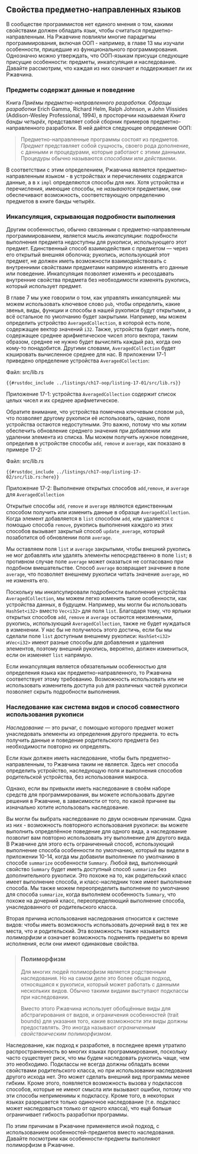 ## Свойства предметно-направленных языков

В сообществе программистов нет единого мнения о том, какими свойствами должен обладать язык, чтобы считаться предметно-направленным. На Ржавчине повлияли многие парадигмы программирования, включая ООП - например, в главе 13 мы изучали особенности, пришедшие из функционального программирования. Однозначно можно утверждать, что ООП-языкам присущи следующие присущие особенности: предметы, инкапсуляция и наследование. Давайте рассмотрим, что каждая из них означает и поддерживает ли их Ржавчина.

### Предметы содержат данные и поведение

Книга *Приёмы предметно-направленного разработки. Образцы разработки* Erich Gamma, Richard Helm, Ralph Johnson, и John Vlissides (Addison-Wesley Professional, 1994), в просторечии называемая *Книга банды четырёх*, представляет собой сборник примеров предметно-направленного разработки. В ней даётся следующее определение ООП:

> Предметно-направленные программы состоят из предметов. *Предмет* представляет собой сущность, своего рода дополнение, с данными и процедурами, которые работают с этими данными. Процедуры обычно называются *способами* или *действиеми*.

В соответствии с этим определением, Ржавчина является предметно-направленным языком - в устройствах и перечислениях содержатся данные, а в х `impl` определяются способы для них. Хотя устройства и перечисления, имеющие способы, не *называются* предметами, они обеспечивают  возможность, соответствующую определению предметов в книге банды четырёх.

### Инкапсуляция, скрывающая подробности выполнения

Другим особенностью, обычно связанным с предметно-направленным программированием, является мысль *инкапсуляции*: подробности выполнения предмета недоступны для рукописи, использующего этот предмет. Единственный способ взаимодействия с предметом — через его открытый внешняя оболочка; рукопись, использующий этот предмет, не должен иметь возможности взаимодействовать с внутренними свойствами предметами напрямую изменять его данные или поведение. Инкапсуляция позволяет изменять и ресоздавать внутренние свойства предмета без необходимости изменять рукопись, который использует предмет.

В главе 7 мы уже говорили о том, как управлять инкапсуляцией: мы можем использовать ключевое слово `pub`, чтобы определить, какие звенья, виды, функции и способы в нашей рукописи будут открытыми, а всё остальное по умолчанию будет закрытыми. Например, мы можем определить устройство `AveragedCollection`, в которой есть поле, содержащее вектор значений `i32`. Также, устройства будет иметь поле, содержащее среднее арифметическое чисел этого вектора, таким образом, среднее не нужно будет вычислять каждый раз, когда оно кому-то понадобится. Другими словами, `AveragedCollection` будет кэшировать вычисленное среднее для нас. В приложении 17-1 приведено определение устройства `AveragedCollection`:

<span class="filename">Файл: src/lib.rs</span>

```rust,noplayground
{{#rustdoc_include ../listings/ch17-oop/listing-17-01/src/lib.rs}}
```

<span class="caption">Приложение 17-1: устройства <code>AveragedCollection</code> содержит список целых чисел и их среднее арифметическое.</span>

Обратите внимание, что устройства помечена ключевым словом `pub`, что позволяет другому рукописи её использовать, однако, поля устройства остаются недоступными. Это важно, потому что мы хотим обеспечить обновление среднего значения при добавлении или удалении элемента из списка. Мы можем получить нужное поведение, определив в устройстве способы `add`, `remove` и `average`, как показано в примере 17-2:

<span class="filename">Файл: src/lib.rs</span>

```rust,noplayground
{{#rustdoc_include ../listings/ch17-oop/listing-17-02/src/lib.rs:here}}
```

<span class="caption">Приложение 17-2: Выполнение открытых способов <code>add</code>,<code>remove</code>, и <code>average</code> для <code>AveragedCollection</code></span>

Открытые способы `add`, `remove` и `average` являются единственным способом получить или изменить данные в образце `AveragedCollection`. Когда элемент добавляется в `list` способом `add`, или удаляется с помощью способа `remove`, рукопись выполнения каждого из этих способов вызывает закрытый способ `update_average`, который позаботится об обновлении поля `average`.

Мы оставляем поля `list` и `average` закрытыми, чтобы внешний рукопись не мог добавлять или удалять элементы непосредственно в поле `list`; в противном случае поле `average` может оказаться не согласовано при подобном вмешательстве. Способ `average` возвращает значение в поле `average`, что позволяет внешнему рукописи читать значение `average`, но не изменять его.

Поскольку мы инкапсулировали подробности выполнения устройства `AveragedCollection`, мы можем легко изменить такие особенности, как устройства данных, в будущем. Например, мы могли бы использовать `HashSet<i32>` вместо `Vec<i32>` для поля `list`. Благодаря тому, что ярлыки открытых способов `add`, `remove` и `average` остаются неизменными, рукопись, использующий `AveragedCollection`, также не будет нуждаться в изменении. У нас бы не получилось этого достичь, если бы мы сделали поле `list` доступным внешнему рукописи: `HashSet<i32>` и`Vec<i32>` имеют разные способы для добавления и удаления элементов, поэтому внешний рукопись, вероятно, должен измениться, если он изменяет `list` напрямую.

Если инкапсуляция является обязательным особенностью для определения языка как предметно-направленного, то Ржавчина соответствует этому требованию. Возможность использовать или не использовать изменитель доступа `pub` для различных частей рукописи позволяет скрыть подробности выполнения.

### Наследование как система видов и способ совместного использования рукописи

*Наследование* — это рычаг, с помощью которого предмет может унаследовать элементы из определения другого предмета. то есть получить данные и поведение родительского предмета без необходимости повторно их определять.

Если язык должен иметь наследование, чтобы быть предметно-направленным, то Ржавчина таким не является. Здесь нет способа определить устройство, наследующую поля и выполнения способов родительской устройства, без использования макроса.

Однако, если вы привыкли иметь наследование в своём наборе средств для программирования, вы можете использовать другие решения в Ржавчине, в зависимости от того, по какой причине вы изначально хотите использовать наследование.

Вы могли бы выбрать наследование по двум основным причинам. Одна из них - возможность повторного использования рукописи: вы можете выполнить определённое поведение для одного вида, а наследование позволит вам повторно использовать эту выполнение для другого вида. В Ржавчине для этого есть ограниченный способ, использующий выполнение способа особенности по умолчанию, который вы видели в приложении 10-14, когда мы добавили выполнение по умолчанию в способе `summarize` особенности `Summary`. Любой вид, выполняющий свойство `Summary` будет иметь доступный способ `summarize` без дополнительного рукописи. Это похоже на то, как родительский класс имеет выполнение способа, и класс-наследник тоже имеет выполнение способа. Мы также можем переопределить выполнение по умолчанию для способа `summarize`, когда выполняем особенность `Summary`, что похоже на дочерний класс, переопределяющий выполнение способа, унаследованного от родительского класса.

Вторая причина использования наследования относится к системе видов: чтобы иметь возможность использовать дочерний вид в тех же места, что и родительский. Эта возможность также называется *полиморфизм* и означает возможность подменять предметы во время исполнения, если они имеют одинаковые свойства.

> ### Полиморфизм
>
> Для многих людей полиморфизм является родственным наследования. Но на самом деле это более общая подход, относящаяся к рукописи, который может работать с данными нескольких видов. Обычно такими видами выступают подклассы при наследовании.
>
> Вместо этого Ржавчина использует обобщённые виды для абстрагирования от видов, и ограничения особенностей (trait bounds) для указания того, какие возможности эти виды должны предоставлять. Это иногда называют *ограниченным свойствоическим полиморфизмом*.

Наследование, как подход к разработке, в последнее время утратило распространенность во многих языках программирования, поскольку часто существует риск, что мы будем наследовать рукопись чаще, чем это необходимо. Подклассы не всегда должны обладать всеми свойствами родительского класса, но при использовании наследования другого исхода нет. Это может сделать внешний вид программы менее гибким. Кроме этого, появляется возможность вызова у подклассов способов, которые не имеют смысла или вызывают ошибки, потому что эти способы неприменимы к подклассу. Кроме того, в некоторых языках разрешается только одиночное наследование (т.е. подкласс может наследоваться только от одного класса), что ещё больше ограничивает гибкость разработки программы.

По этим причинам в Ржавчине применяется иной подход, с использованием особенностей-предметов вместо наследования. Давайте посмотрим как особенности-предметы выполняют полиморфизм в Ржавчине.
